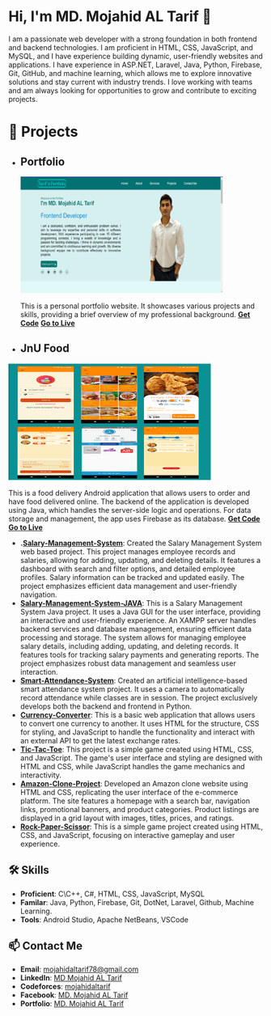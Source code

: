 # Hi, I'm MD. Mojahid AL Tarif 👋
 I am a passionate web developer with a strong foundation in both frontend and backend technologies. I am proficient in HTML, CSS, JavaScript, and MySQL, and I have experience building dynamic, user-friendly websites and applications. I have experience in ASP.NET, Laravel, Java, Python, Firebase, Git, GitHub, and machine learning, which allows me to explore innovative solutions and stay current with industry trends. I love working with teams and am always looking for opportunities to grow and contribute to exciting projects.

# 🚀 Projects
- ## Portfolio
  <img src="https://github.com/mojahidaltarif28/mojahidaltarif28/blob/main/Screenshot%20(28).png?raw=true" alt="Description of image" width="400" height="230"/>

  This is a personal portfolio website. It showcases various projects and skills, providing a brief overview of my professional background.
  **[Get Code](https://github.com/mojahidaltarif28/portfolio)**     **[Go to Live](https://github.com/mojahidaltarif28/portfolio)**
- ## JnU Food
 <img src="https://github.com/mojahidaltarif28/mojahidaltarif28/blob/main/Images/food-delivery.png?raw=true" alt="Description of image" width="400" height="230"/>
 
This is a food delivery Android application that allows users to order and have food delivered online. The backend of the application is developed using Java, which handles the server-side logic and operations. For data storage and management, the app uses Firebase as its database.
**[Get Code](https://github.com/mojahidaltarif28/JnUFood)**     **[Go to Live](https://www.youtube.com/watch?v=BJt5K3pCLDA)**
- **.[Salary-Management-System](https://github.com/mojahidaltarif28/Salary-Management-System)**: Created the Salary Management System web based project. This project manages employee records and salaries, allowing for adding, updating, and deleting details. It features a dashboard with search and filter options, and detailed employee profiles. Salary information can be tracked and updated easily. The project emphasizes efficient data management and user-friendly navigation.
- **[Salary-Management-System-JAVA](https://github.com/mojahidaltarif28/Salary-Management-System-JAVA)**: This is a Salary Management System Java project. It uses a Java GUI for the user interface, providing an interactive and user-friendly experience. An XAMPP server handles backend services and database management, ensuring efficient data processing and storage. The system allows for managing employee salary details, including adding, updating, and deleting records. It features tools for tracking salary payments and generating reports. The project emphasizes robust data management and seamless user interaction.
- **[Smart-Attendance-System](https://github.com/mojahidaltarif28/Smart-Attendance-System)**: Created an artificial intelligence-based smart attendance system project. It uses a camera to automatically record attendance while classes are in session. The project exclusively develops both the backend and frontend in Python.
- **[Currency-Converter](https://github.com/mojahidaltarif28/Currency-Converter)**: This is a basic web application that allows users to convert one currency to another. It uses HTML for the structure, CSS for styling, and JavaScript to handle the functionality and interact with an external API to get the latest exchange rates.
- **[Tic-Tac-Toe](https://github.com/mojahidaltarif28/Tic-Tac-Toe)**: This project is a simple game created using HTML, CSS, and JavaScript. The game's user interface and styling are designed with HTML and CSS, while JavaScript handles the game mechanics and interactivity.
- **[Amazon-Clone-Project](https://github.com/mojahidaltarif28/Amazon-Clone-Project)**: Developed an Amazon clone website using HTML and CSS, replicating the user interface of the e-commerce platform. The site features a homepage with a search bar, navigation links, promotional banners, and product categories. Product listings are displayed in a grid layout with images, titles, prices, and ratings.
- **[Rock-Paper-Scissor](https://github.com/mojahidaltarif28/Rock-Paper-Scissor)**: This is a simple game project created using HTML, CSS, and JavaScript, focusing on interactive gameplay and user experience.
## 🛠️ Skills
- **Proficient**: C\C++, C#, HTML, CSS, JavaScript, MySQL 
- **Familar**: Java, Python, Firebase, Git, DotNet, Laravel, Github, Machine Learning.
- **Tools**: Android Studio, Apache NetBeans, VSCode

## 📫 Contact Me
- **Email**: [mojahidaltarif78@gmail.com](mailto:mojahidaltarif78@gmail.com)
- **LinkedIn**: [MD Mojahid AL Tarif](https://www.linkedin.com/in/mojahidaltarif/)
- **Codeforces**: [mojahidaltarif](https://codeforces.com/profile/mojahidaltarif)
- **Facebook**: [MD. Mojahid AL Tarif](https://www.facebook.com/mojahidal.tarif.1/)
- **Portfolio**: [MD. Mojahid AL Tarif](https://mojahidaltarif28.github.io/portfolio/)
